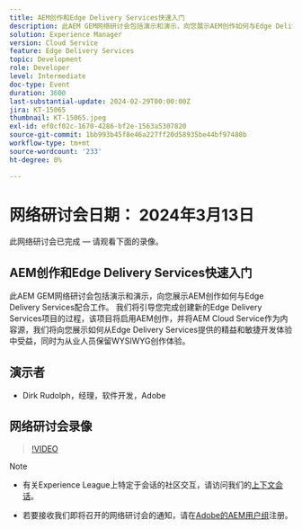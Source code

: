 ```yaml
---
title: AEM创作和Edge Delivery Services快速入门
description: 此AEM GEM网络研讨会包括演示和演示，向您展示AEM创作如何与Edge Delivery Services配合工作。 我们将引导您完成创建新的Edge Delivery Services项目的过程，该项目将启用AEM创作，并将AEM Cloud Service作为内容源，我们将向您展示如何从Edge Delivery Services提供的精益和敏捷开发体验中受益，同时为从业人员保留WYSIWYG创作体验。
solution: Experience Manager
version: Cloud Service
feature: Edge Delivery Services
topic: Development
role: Developer
level: Intermediate
doc-type: Event
duration: 3600
last-substantial-update: 2024-02-29T00:00:00Z
jira: KT-15065
thumbnail: KT-15065.jpeg
exl-id: ef0cf02c-1670-4286-bf2e-1563a5307820
source-git-commit: 1bb993b45f8e46a227ff20d58935be44bf97480b
workflow-type: tm+mt
source-wordcount: '233'
ht-degree: 0%

---
```


# 网络研讨会日期： 2024年3月13日

此网络研讨会已完成 — 请观看下面的录像。

## AEM创作和Edge Delivery Services快速入门

此AEM GEM网络研讨会包括演示和演示，向您展示AEM创作如何与Edge Delivery Services配合工作。 我们将引导您完成创建新的Edge Delivery Services项目的过程，该项目将启用AEM创作，并将AEM Cloud Service作为内容源，我们将向您展示如何从Edge Delivery Services提供的精益和敏捷开发体验中受益，同时为从业人员保留WYSIWYG创作体验。

## 演示者

* Dirk Rudolph，经理，软件开发，Adobe

## 网络研讨会录像

>[!VIDEO](https://video.tv.adobe.com/v/3427919/)

>[!NOTE]
> 
>* 有关Experience League上特定于会话的社区交互，请访问我们的[上下文会话](https://adobe.ly/3uIj6D7)。
>
>* 若要接收我们即将召开的网络研讨会的通知，请在[Adobe的AEM用户组](https://aem-augs.adobe.com/)注册。
